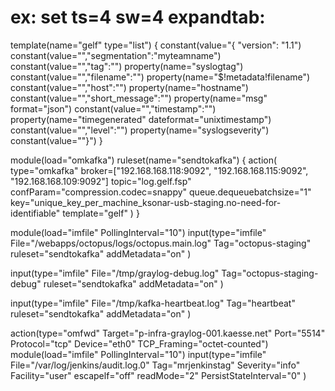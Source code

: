 # ex: set ts=4 sw=4 expandtab:

template(name="gelf" type="list") {
    constant(value="{  \"version\":     \"1.1")
    constant(value="\",\"segmentation\":\"myteamname")
    constant(value="\",\"tag\":\"")           property(name="syslogtag")
    constant(value="\",\"filename\":\"")      property(name="$!metadata!filename")
    constant(value="\",\"host\":\"")          property(name="hostname")
    constant(value="\",\"short_message\":\"") property(name="msg" format="json")
    constant(value="\",\"timestamp\":\"")     property(name="timegenerated" dateformat="unixtimestamp")
    constant(value="\",\"level\":\"")         property(name="syslogseverity")
    constant(value="\"}")
}

module(load="omkafka")
ruleset(name="sendtokafka") {
    action(
        type="omkafka"
        broker=["192.168.168.118:9092",
                "192.168.168.115:9092",
                "192.168.168.109:9092"]
        topic="log.gelf.fsp" confParam="compression.codec=snappy"
        queue.dequeuebatchsize="1"
        key="unique_key_per_machine_ksonar-usb-staging.no-need-for-identifiable"
        template="gelf"
        )
}

module(load="imfile" PollingInterval="10")
input(type="imfile"
      File="/webapps/octopus/logs/octopus.main.log"
      Tag="octopus-staging"
      ruleset="sendtokafka"
        addMetadata="on"
        )

input(type="imfile"
      File="/tmp/graylog-debug.log"
      Tag="octopus-staging-debug"
      ruleset="sendtokafka"
        addMetadata="on"
        )

input(type="imfile"
      File="/tmp/kafka-heartbeat.log"
      Tag="heartbeat"
      ruleset="sendtokafka"
        addMetadata="on"
        )


action(type="omfwd" Target="p-infra-graylog-001.kaesse.net" Port="5514" Protocol="tcp" Device="eth0" TCP_Framing="octet-counted")
module(load="imfile" PollingInterval="10")
input(type="imfile"
        File="/var/log/jenkins/audit.log.0"
        Tag="mrjenkinstag"
        Severity="info"
        Facility="user"
        escapelf="off"
        readMode="2"
        PersistStateInterval="0"
    )
